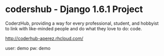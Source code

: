 codershub - Django 1.6.1 Project
=========

CoderzHub, providing a way for every professional, student, and hobbyist to link with like-minded people and do what they love to do: code.


http://coderhub-aperez.rhcloud.com/

user: demo
pw: demo
